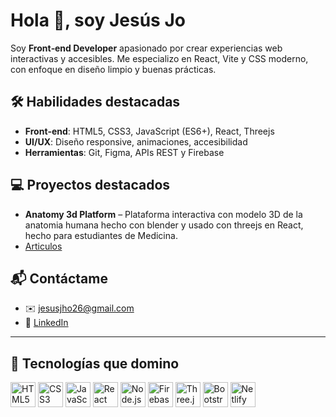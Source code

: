 # Hola 👋, soy **Jesús Jo**

Soy **Front‑end Developer** apasionado por crear experiencias web interactivas y accesibles. Me especializo en React, Vite y CSS moderno, con enfoque en diseño limpio y buenas prácticas.

## 🛠️ Habilidades destacadas

- **Front‑end**: HTML5, CSS3, JavaScript (ES6+), React, Threejs  
- **UI/UX**: Diseño responsive, animaciones, accesibilidad  
- **Herramientas**: Git, Figma, APIs REST y Firebase  

## 💻 Proyectos destacados

- **Anatomy 3d Platform** – Plataforma interactiva con modelo 3D de la anatomia humana hecho con blender y usado con threejs en React, hecho para estudiantes de Medicina.
- [Articulos](buymeacoffee.com/jesusjo/hora-de-un-poco-de-color)


## 📬 Contáctame

- ✉️ jesusjho26@gmail.com  
- 🔗 [LinkedIn](https://www.linkedin.com/in/jesus-jo-255721210/)  

---

## 🧰 Tecnologías que domino

<p align="left">
  <img src="https://cdn.jsdelivr.net/gh/devicons/devicon/icons/html5/html5-original.svg" width="40" alt="HTML5"/>
  <img src="https://cdn.jsdelivr.net/gh/devicons/devicon/icons/css3/css3-original.svg" width="40" alt="CSS3"/>
  <img src="https://cdn.jsdelivr.net/gh/devicons/devicon/icons/javascript/javascript-original.svg" width="40" alt="JavaScript"/>
  <img src="https://cdn.jsdelivr.net/gh/devicons/devicon/icons/react/react-original.svg" width="40" alt="React"/>
  <img src="https://cdn.jsdelivr.net/gh/devicons/devicon/icons/nodejs/nodejs-original.svg" width="40" alt="Node.js"/>
  <img src="https://cdn.jsdelivr.net/gh/devicons/devicon/icons/firebase/firebase-plain.svg" width="40" alt="Firebase"/>
  <img src="https://cdn.jsdelivr.net/gh/devicons/devicon/icons/threejs/threejs-original.svg" width="40" alt="Three.js"/>
  <img src="https://cdn.jsdelivr.net/gh/devicons/devicon/icons/bootstrap/bootstrap-original.svg" width="40" alt="Bootstrap"/>
  <img src="https://cdn.jsdelivr.net/gh/devicons/devicon/icons/netlify/netlify-original.svg" width="40" alt="Netlify"/>
</p>

